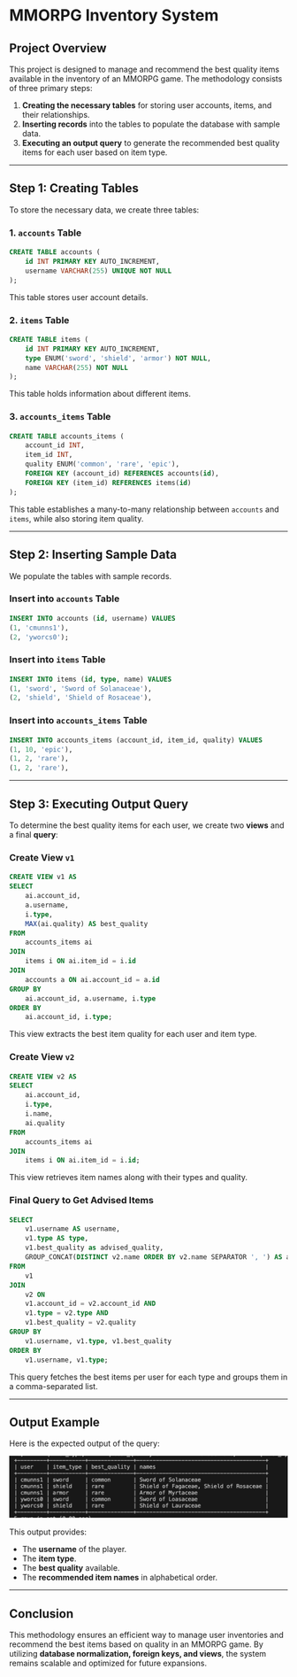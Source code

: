 # MMORPG Inventory System

## Project Overview
This project is designed to manage and recommend the best quality items available in the inventory of an MMORPG game. The methodology consists of three primary steps:

1. **Creating the necessary tables** for storing user accounts, items, and their relationships.
2. **Inserting records** into the tables to populate the database with sample data.
3. **Executing an output query** to generate the recommended best quality items for each user based on item type.

---

## Step 1: Creating Tables
To store the necessary data, we create three tables:

### **1. `accounts` Table**
```sql
CREATE TABLE accounts (
    id INT PRIMARY KEY AUTO_INCREMENT,
    username VARCHAR(255) UNIQUE NOT NULL
);
```
This table stores user account details.

### **2. `items` Table**
```sql
CREATE TABLE items (
    id INT PRIMARY KEY AUTO_INCREMENT,  
    type ENUM('sword', 'shield', 'armor') NOT NULL,  
    name VARCHAR(255) NOT NULL  
);
```
This table holds information about different items.

### **3. `accounts_items` Table**
```sql
CREATE TABLE accounts_items (
    account_id INT,
    item_id INT,
    quality ENUM('common', 'rare', 'epic'),
    FOREIGN KEY (account_id) REFERENCES accounts(id),
    FOREIGN KEY (item_id) REFERENCES items(id)
);
```
This table establishes a many-to-many relationship between `accounts` and `items`, while also storing item quality.

---

## Step 2: Inserting Sample Data
We populate the tables with sample records.

### **Insert into `accounts` Table**
```sql
INSERT INTO accounts (id, username) VALUES
(1, 'cmunns1'),
(2, 'yworcs0');
```

### **Insert into `items` Table**
```sql
INSERT INTO items (id, type, name) VALUES
(1, 'sword', 'Sword of Solanaceae'),
(2, 'shield', 'Shield of Rosaceae'),
```

### **Insert into `accounts_items` Table**
```sql
INSERT INTO accounts_items (account_id, item_id, quality) VALUES
(1, 10, 'epic'),
(1, 2, 'rare'),
(1, 2, 'rare'),
```

---

## Step 3: Executing Output Query
To determine the best quality items for each user, we create two **views** and a final **query**:

### **Create View `v1`**
```sql
CREATE VIEW v1 AS
SELECT
    ai.account_id,
    a.username,
    i.type,
    MAX(ai.quality) AS best_quality
FROM
    accounts_items ai
JOIN
    items i ON ai.item_id = i.id
JOIN
    accounts a ON ai.account_id = a.id
GROUP BY
    ai.account_id, a.username, i.type
ORDER BY
    ai.account_id, i.type;
```
This view extracts the best item quality for each user and item type.

### **Create View `v2`**
```sql
CREATE VIEW v2 AS
SELECT
    ai.account_id,
    i.type,
    i.name,
    ai.quality
FROM
    accounts_items ai
JOIN
    items i ON ai.item_id = i.id;
```
This view retrieves item names along with their types and quality.

### **Final Query to Get Advised Items**
```sql
SELECT
    v1.username AS username,
    v1.type AS type,
    v1.best_quality as advised_quality,
    GROUP_CONCAT(DISTINCT v2.name ORDER BY v2.name SEPARATOR ', ') AS advised_names
FROM
    v1
JOIN
    v2 ON
    v1.account_id = v2.account_id AND
    v1.type = v2.type AND
    v1.best_quality = v2.quality
GROUP BY
    v1.username, v1.type, v1.best_quality
ORDER BY
    v1.username, v1.type;
```
This query fetches the best items per user for each type and groups them in a comma-separated list.

---

## Output Example
Here is the expected output of the query:

![Query Output](images/output_query.png)

This output provides:
- The **username** of the player.
- The **item type**.
- The **best quality** available.
- The **recommended item names** in alphabetical order.

---

## Conclusion
This methodology ensures an efficient way to manage user inventories and recommend the best items based on quality in an MMORPG game. By utilizing **database normalization, foreign keys, and views**, the system remains scalable and optimized for future expansions.

